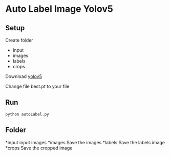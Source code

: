 # Auto Label Image Yolov5

## Setup

Create folder 
* input
* images
* labels
* crops

Download [yolov5](https://github.com/ultralytics/yolov5)

Change file best.pt to your file

## Run

`python autoLabel.py`

## Folder

*input input images
*images Save the images
*labels Save the labels image
*crops Save the cropped image